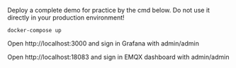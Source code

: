 Deploy a complete demo for practice by the cmd below. Do not use it directly in your production environment!



```shell
docker-compose up
```

Open http://localhost:3000 and sign in Grafana with admin/admin  

Open http://localhost:18083 and sign in EMQX dashboard with admin/admin